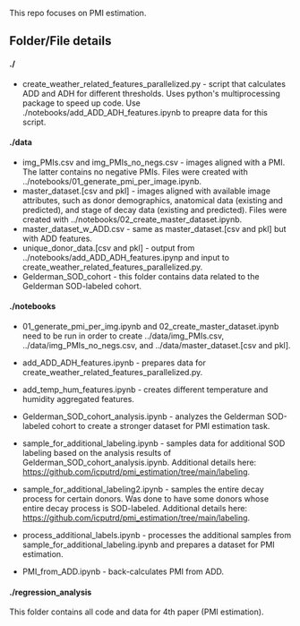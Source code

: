 This repo focuses on PMI estimation.

## Folder/File details
#### ./
* create_weather_related_features_parallelized.py - script that calculates ADD and ADH for different thresholds. Uses python's multiprocessing package to speed up code. Use ./notebooks/add_ADD_ADH_features.ipynb to preapre data for this script.

#### ./data
* img_PMIs.csv and img_PMIs_no_negs.csv - images aligned with a PMI. The latter contains no negative PMIs. Files were created with ../notebooks/01_generate_pmi_per_image.ipynb.
* master_dataset.[csv and pkl] - images aligned with available image attributes, such as donor demographics, anatomical data (existing and predicted), and stage of decay data (existing and predicted). Files were created with ../notebooks/02_create_master_dataset.ipynb.
* master_dataset_w_ADD.csv - same as master_dataset.[csv and pkl] but with ADD features. 
* unique_donor_data.[csv and pkl] - output from ../notebooks/add_ADD_ADH_features.ipynp and input to create_weather_related_features_parallelized.py.
* Gelderman_SOD_cohort - this folder contains data related to the Gelderman SOD-labeled cohort. 

#### ./notebooks
* 01_generate_pmi_per_img.ipynb and 02_create_master_dataset.ipynb need to be run in order to create ../data/img_PMIs.csv, ../data/img_PMIs_no_negs.csv, and ../data/master_dataset.[csv and pkl].

* add_ADD_ADH_features.ipynb - prepares data for create_weather_related_features_parallelized.py.

* add_temp_hum_features.ipynb - creates different temperature and humidity aggregated features.

* Gelderman_SOD_cohort_analysis.ipynb - analyzes the Gelderman SOD-labeled cohort to create a stronger dataset for PMI estimation task. 

* sample_for_additional_labeling.ipynb - samples data for additional SOD labeling based on the analysis results of Gelderman_SOD_cohort_analysis.ipynb. Additional details here: https://github.com/icputrd/pmi_estimation/tree/main/labeling.

* sample_for_additional_labeling2.ipynb - samples the entire decay process for certain donors. Was done to have some donors whose entire decay process is SOD-labeled. Additional details here: https://github.com/icputrd/pmi_estimation/tree/main/labeling.

* process_additional_labels.ipynb - processes the additional samples from sample_for_additional_labeling.ipynb and prepares a dataset for PMI estimation.
* PMI_from_ADD.ipynb - back-calculates PMI from ADD. 

#### ./regression_analysis
This folder contains all code and data for 4th paper (PMI estimation).


